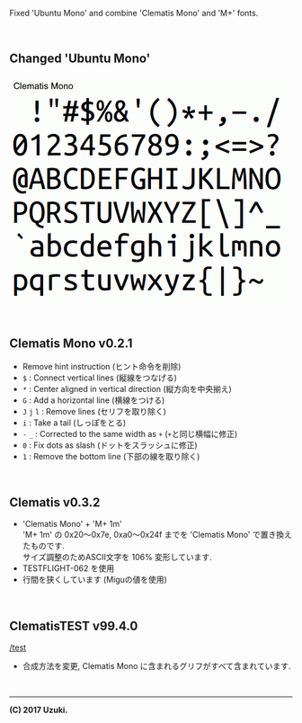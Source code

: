 Fixed 'Ubuntu Mono' and combine 'Clematis Mono' and 'M+' fonts.  

<br>

Changed 'Ubuntu Mono'
---------------------
![](font.gif)

<br>

Clematis Mono v0.2.1
--------------------
- Remove hint instruction (ヒント命令を削除)
- `$`         : Connect vertical lines (縦線をつなげる)
- `*`         : Center aligned in vertical direction (縦方向を中央揃え)
- `G`         : Add a horizontal line (横線をつける)
- `J` `j` `l` : Remove lines (セリフを取り除く)
- `i`         : Take a tail (しっぽをとる)
- `-` `_`     : Corrected to the same width as `+` (`+`と同じ横幅に修正)
- `0`         : Fix dots as slash (ドットをスラッシュに修正)
- `1`         : Remove the bottom line (下部の線を取り除く)

<br>

Clematis v0.3.2
---------------
- 'Clematis Mono' + 'M+ 1m'<br>
  'M+ 1m' の 0x20～0x7e, 0xa0～0x24f までを 'Clematis Mono' で置き換えたものです.<br>
  サイズ調整のためASCII文字を 106% 変形しています.<br>
- TESTFLIGHT-062 を使用
- 行間を狭くしています (Miguの値を使用)

<br>

ClematisTEST v99.4.0
--------------------
[/test](/test)  
- 合成方法を変更, Clematis Mono に含まれるグリフがすべて含まれています.

<br>

---
**(C) 2017 Uzuki.**
